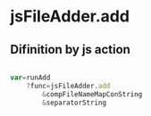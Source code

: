 # jsFileAdder.add

## Difinition by js action

```js.js

var=runAdd
	?func=jsFileAdder.add
		&compFileNameMapConString
		&separatorString
```


